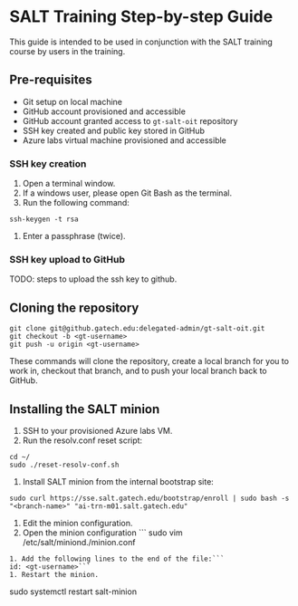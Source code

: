 # SALT Training Step-by-step Guide

This guide is intended to be used in conjunction with the SALT training course
by users in the training.

## Pre-requisites

* Git setup on local machine
* GitHub account provisioned and accessible
* GitHub account granted access to `gt-salt-oit` repository
* SSH key created and public key stored in GitHub
* Azure labs virtual machine provisioned and accessible

### SSH key creation

1. Open a terminal window.
  1. If a windows user, please open Git Bash as the terminal.
1. Run the following command:

```
ssh-keygen -t rsa
```

  1. Enter a passphrase (twice).

### SSH key upload to GitHub

TODO: steps to upload the ssh key to github.

## Cloning the repository

```
git clone git@github.gatech.edu:delegated-admin/gt-salt-oit.git
git checkout -b <gt-username>
git push -u origin <gt-username>
```

These commands will clone the repository, create a local branch for you to work
in, checkout that branch, and to push your local branch back to GitHub.

## Installing the SALT minion

1. SSH to your provisioned Azure labs VM.
1. Run the resolv.conf reset script:
  ```
  cd ~/
  sudo ./reset-resolv-conf.sh
  ```
1. Install SALT minion from the internal bootstrap site:
  ```
  sudo curl https://sse.salt.gatech.edu/bootstrap/enroll | sudo bash -s "<branch-name>" "ai-trn-m01.salt.gatech.edu"
  ```
1. Edit the minion configuration.
  1. Open the minion configuration ```
  sudo vim /etc/salt/miniond./minion.conf
  ```
  1. Add the following lines to the end of the file:```
  id: <gt-username>```
  1. Restart the minion.
  ```
  sudo systemctl restart salt-minion
  ```

